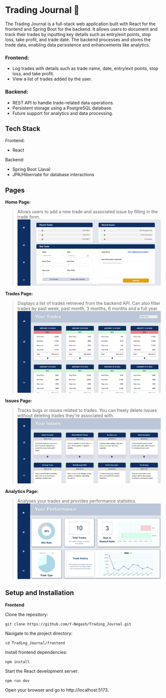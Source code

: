 # Trading Journal 📓
The Trading Journal is a full-stack web application built with React for the frontend and Spring Boot for the backend. 
It allows users to document and track their trades by inputting key details such as entry/exit points, stop loss, take profit, and trade date. 
The backend processes and stores the trade data, enabling data persistence and enhancements like analytics.

### Frontend:
- Log trades with details such as trade name, date, entry/exit points, stop loss, and take profit.
- View a list of trades added by the user.

### Backend:
- REST API to handle trade-related data operations.
- Persistent storage using a PostgreSQL database.
- Future support for analytics and data processing.

## Tech Stack
Frontend:
- React 

Backend:
- Spring Boot (Java)
- JPA/Hibernate for database interactions

## Pages
**Home Page:** 
> Allows users to add a new trade and associated issue by filling in the trade form.
![screenshot](assets/dashboard.png)

**Trades Page:** 
> Displays a list of trades retrieved from the backend API. Can also filter trades by past week, past month, 3 months, 6 months and a full year.
![screenshot](assets/tradepage.png)

**Issues Page:** 
> Tracks bugs or issues related to trades. You can freely delete issues without deleting trades they're associated with.
![screenshot](assets/issuepage.png)

**Analytics Page:** 
> Analyses your trades and provides performance statistics.
![screenshot](assets/analytics.png)


## Setup and Installation
**Frontend**

Clone the repository:
```
git clone https://github.com/Y-Negash/Trading_Journal.git
```

Navigate to the project directory:
```
cd Trading_Journal/frontend
```

Install frontend dependencies:
```
npm install
```

Start the React development server:
```
npm run dev
```

Open your browser and go to http://localhost:5173.

